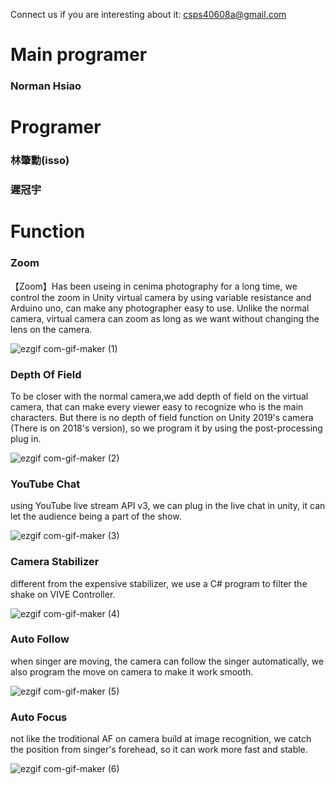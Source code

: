 Connect us if you are interesting about it:
csps40608a@gmail.com
# Main programer
### Norman Hsiao
# Programer
### 林肇勳(isso)
### 遲冠宇

# Function
### Zoom
【Zoom】Has been useing in cenima photography for a long time, we control the zoom in Unity virtual camera by using variable resistance and Arduino uno, can make any photographer easy to use.
Unlike the normal camera, virtual camera can zoom as long as we want without changing the lens on the camera.

![ezgif com-gif-maker (1)](https://user-images.githubusercontent.com/42707843/113886745-80484880-97f3-11eb-92c8-768499ad3ba0.gif)
### Depth Of Field
To be closer with the normal camera,we add depth of field on the virtual camera, that can make every viewer easy to recognize who is the main characters.
But there is no depth of field function on Unity 2019's camera (There is on 2018's version), so we program it by using the post-processing plug in.

![ezgif com-gif-maker (2)](https://user-images.githubusercontent.com/42707843/113887237-e92fc080-97f3-11eb-8af0-bc5bd10c9c4a.gif)
### YouTube Chat
using YouTube live stream API v3, we can plug in the live chat in unity, it can let the audience being a part of the show.

![ezgif com-gif-maker (3)](https://user-images.githubusercontent.com/42707843/113887447-12e8e780-97f4-11eb-8919-aaff39ad7ce5.gif)
### Camera Stabilizer
different from the expensive stabilizer, we use a C# program to filter the shake on VIVE Controller.

![ezgif com-gif-maker (4)](https://user-images.githubusercontent.com/42707843/113887646-40ce2c00-97f4-11eb-9672-d737b5fe1804.gif)
### Auto Follow
when singer are moving, the camera can follow the singer automatically, we also program the move on camera to make it work smooth.

![ezgif com-gif-maker (5)](https://user-images.githubusercontent.com/42707843/113887911-75da7e80-97f4-11eb-91c8-d7db6fe7babb.gif)
### Auto Focus
not like the troditional AF on camera build at image recognition, we catch the position from singer's forehead, so it can work more fast and stable.

![ezgif com-gif-maker (6)](https://user-images.githubusercontent.com/42707843/113888144-a5898680-97f4-11eb-8176-a71682430105.gif)

